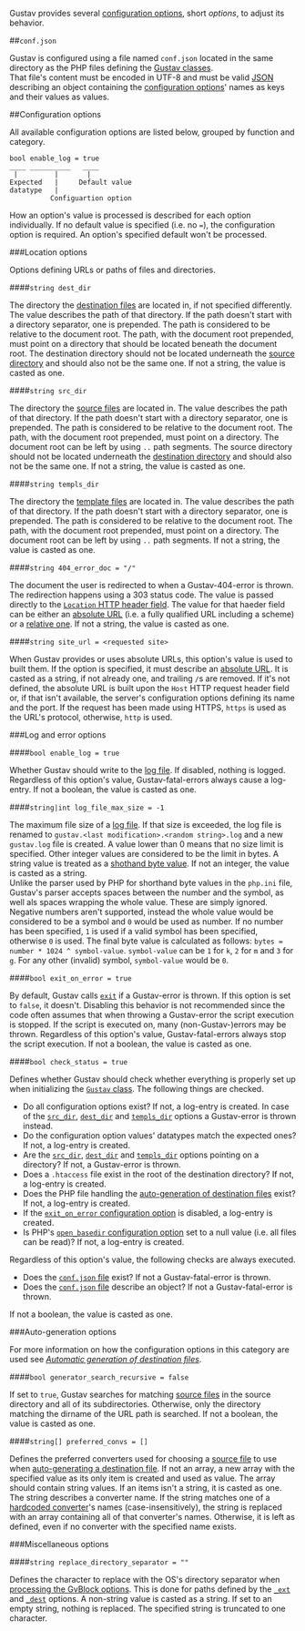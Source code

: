 Gustav provides several [configuration options](#configuration-options), short *options*, to adjust its behavior.



##`conf.json`

Gustav is configured using a file named `conf.json` located in the same directory as the PHP files defining the [Gustav classes](API#gustav-classes).  
That file's content must be encoded in UTF-8 and must be valid [JSON](http://json.org) describing an object containing the [configuration options](#configuration-options)' names as keys and their values as values.



##Configuration options

All available configuration options are listed below, grouped by function and category.

    bool enable_log = true
    ____ __________   ____
     |         |       |
    Expected   |     Default value
    datatype   |
              Configuartion option

How an option's value is processed is described for each option individually. If no default value is specified (i.e. no `=`), the configuration option is required. An option's specified default won't be processed.

###Location options

Options defining URLs or paths of files and directories.

####`string dest_dir`

The directory the [destination files](Destination-files) are located in, if not specified differently. The value describes the path of that directory. If the path doesn't start with a directory separator, one is prepended. The path is considered to be relative to the document root. The path, with the document root prepended, must point on a directory that should be located beneath the document root. The destination directory should not be located underneath the [source directory](#string-src_dir) and should also not be the same one. If not a string, the value is casted as one.

####`string src_dir`

The directory the [source files](Source-files) are located in. The value describes the path of that directory. If the path doesn't start with a directory separator, one is prepended. The path is considered to be relative to the document root. The path, with the document root prepended, must point on a directory. The document root can be left by using `..` path segments. The source directory should not be located underneath the [destination directory](#string-dest_dir) and should also not be the same one. If not a string, the value is casted as one.

####`string templs_dir`

The directory the [template files](Template-files) are located in. The value describes the path of that directory. If the path doesn't start with a directory separator, one is prepended. The path is considered to be relative to the document root. The path, with the document root prepended, must point on a directory. The document root can be left by using `..` path segments. If not a string, the value is casted as one.

####`string 404_error_doc = "/"`

The document the user is redirected to when a Gustav-404-error is thrown. The redirection happens using a 303 status code. The value is passed directly to the [`Location` HTTP header field](https://tools.ietf.org/html/rfc7231#section-7.1.2). The value for that haeder field can be either an [absolute URL](https://tools.ietf.org/html/rfc3986#section-4.3) (i.e. a fully qualified URL including a scheme) or a [relative one](https://tools.ietf.org/html/rfc3986#section-4.2). If not a string, the value is casted as one.

####`string site_url = <requested site>`

When Gustav provides or uses absolute URLs, this option's value is used to built them. If the option is specified, it must describe an [absolute URL](https://tools.ietf.org/html/rfc3986#section-4.3). It is casted as a string, if not already one, and trailing `/`s are removed. If it's not defined, the absolute URL is built upon the `Host` HTTP request header field or, if that isn't available, the server's configuration options defining its name and the port. If the request has been made using HTTPS, `https` is used as the URL's protocol, otherwise, `http` is used.

###Log and error options

####`bool enable_log = true`

Whether Gustav should write to the [log file](Log-files). If disabled, nothing is logged. Regardless of this option's value, Gustav-fatal-errors always cause a log-entry. If not a boolean, the value is casted as one.

####`string|int log_file_max_size = -1`

The maximum file size of a [log file](Log-files). If that size is exceeded, the log file is renamed to `gustav.<last modification>.<random string>.log` and a new `gustav.log` file is created. A value lower than 0 means that no size limit is specified. Other integer values are considered to be the limit in bytes. A string value is treated as a [shothand byte value](http://php.net/manual/en/faq.using.php#faq.using.shorthandbytes). If not an integer, the value is casted as a string.  
Unlike the parser used by PHP for shorthand byte values in the `php.ini` file, Gustav's parser accepts spaces between the number and the symbol, as well als spaces wrapping the whole value. These are simply ignored. Negative numbers aren't supported, instead the whole value would be considered to be a symbol and `0` would be used as number. If no number has been specified, `1` is used if a valid symbol has been specified, otherwise `0` is used. The final byte value is calculated as follows: `bytes = number * 1024 ^ symbol-value`. `symbol-value` can be `1` for `k`, `2` for `m` and `3` for `g`. For any other (invalid) symbol, `symbol-value` would be `0`.

####`bool exit_on_error = true`

By default, Gustav calls [`exit`](http://php.net/manual/en/function.exit.php) if a Gustav-error is thrown. If this option is set to `false`, it doesn't. Disabling this behavior is not recommended since the code often assumes that when throwing a Gustav-error the script execution is stopped. If the script is executed on, many (non-Gustav-)errors may be thrown. Regardless of this option's value, Gustav-fatal-errors always stop the script execution. If not a boolean, the value is casted as one.

####`bool check_status = true`

Defines whether Gustav should check whether everything is properly set up when initializing the [`Gustav` class](API#gustav). The following things are checked.

+   Do all configuration options exist? If not, a log-entry is created. In case of the [`src_dir`](#string-src_dir), [`dest_dir`](#string-dest_dir) and [`templs_dir`](#string-templs_dir) options a Gustav-error is thrown instead.
+   Do the configuration option values' datatypes match the expected ones? If not, a log-entry is created.
+   Are the [`src_dir`](#string-src_dir), [`dest_dir`](#string-dest_dir) and [`templs_dir`](#string-templs_dir) options pointing on a directory? If not, a Gustav-error is thrown.
+   Does a `.htaccess` file exist in the root of the destination directory? If not, a log-entry is created.
+   Does the PHP file handling the [auto-generation of destination files](Automatic-generation-of-destination-files) exist? If not, a log-entry is created.
+   If the [`exit_on_error` configuration option](#bool-exit_on_error--true) is disabled, a log-entry is created.
+   Is PHP's [`open_basedir` configuration option](http://php.net/manual/en/ini.core.php#ini.open-basedir) set to a null value (i.e. all files can be read)? If not, a log-entry is created.

Regardless of this option's value, the following checks are always executed.

+   Does the [`conf.json` file](#confjson) exist? If not a Gustav-fatal-error is thrown.
+   Does the [`conf.json` file](#confjson) describe an object? If not a Gustav-fatal-error is thrown.

If not a boolean, the value is casted as one.

###Auto-generation options

For more information on how the configuration options in this category are used see [*Automatic generation of destination files*](Automatic-generation-of-destination-files#choosing-a-matching-source-file).

####`bool generator_search_recursive = false`

If set to `true`, Gustav searches for matching [source files](Source-files) in the source directory and all of its subdirectories. Otherwise, only the directory matching the dirname of the URL path is searched. If not a boolean, the value is casted as one.

####`string[] preferred_convs = []`

Defines the preferred converters used for choosing a [source file](Source-files) to use when [auto-generating a destination file](Automatic-generation-of-destination-files). If not an array, a new array with the specified value as its only item is created and used as value. The array should contain string values. If an items isn't a string, it is casted as one. The string describes a converter name. If the string matches one of a [hardcoded converter](Converting-source-content#hardcoded-converters)'s names (case-insensitively), the string is replaced with an array containing all of that converter's names. Otherwise, it is left as defined, even if no converter with the specified name exists.

###Miscellaneous options

####`string replace_directory_separator = ""`

Defines the character to replace with the OS's directory separator when [processing the GvBlock options](GvBlock-option-processing). This is done for paths defined by the [`_ext`](Gustav-core-options#_ext) and [`_dest`](Gustav-core-options#_dest) options. A non-string value is casted as a string. If set to an empty string, nothing is replaced. The specified string is truncated to one character.